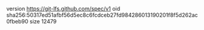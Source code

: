version https://git-lfs.github.com/spec/v1
oid sha256:50317ed51afbf56d5ec8c6fcdceb27fd984286013190201f8f5d262ac0fbeb90
size 12479
